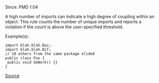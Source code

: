Since: PMD 1.04

A high number of imports can indicate a high degree of coupling within an object. This rule 
counts the number of unique imports and reports a violation if the count is above the 
user-specified threshold.

Example(s):
```
import blah.blah.Baz;
import blah.blah.Bif;
// 18 others from the same package elided
public class Foo {
 public void doWork() {}
}
```

[Source](https://pmd.github.io/pmd-5.5.4/pmd-java/rules/java/coupling.html#ExcessiveImports)
